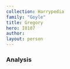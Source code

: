 ```yaml
---
collection: Harrypedia
family: "Goyle"
title: Gregory
hero: I0107
author: 
layout: person
---
```



### Analysis

